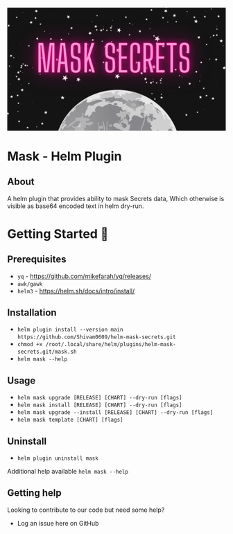 
![banner](resources/banner.png)

# Mask - Helm Plugin


## About

A helm plugin that provides ability to mask Secrets data,
Which otherwise is visible as base64 encoded text in helm dry-run.

# Getting Started 🚀

## Prerequisites

  * `yq` - https://github.com/mikefarah/yq/releases/
  * `awk/gawk`
  * `helm3` - https://helm.sh/docs/intro/install/

## Installation

  * `helm plugin install --version main https://github.com/Shivam0609/helm-mask-secrets.git`
  * `chmod +x /root/.local/share/helm/plugins/helm-mask-secrets.git/mask.sh`
  * `helm mask --help`

## Usage

  * `helm mask upgrade [RELEASE] [CHART] --dry-run [flags]`
  * `helm mask install [RELEASE] [CHART] --dry-run [flags]`
  * `helm mask upgrade --install [RELEASE] [CHART] --dry-run [flags]`
  * `helm mask template [CHART] [flags]`

## Uninstall

  * `helm plugin uninstall mask`


Additional help available `helm mask --help`

## Getting help

Looking to contribute to our code but need some help?

* Log an issue here on GitHub
